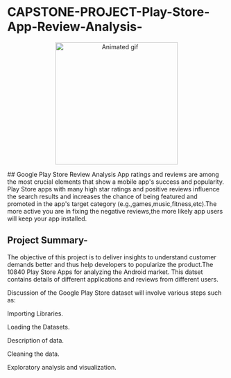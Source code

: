# CAPSTONE-PROJECT-Play-Store-App-Review-Analysis-
<p align="center"> 
<img src="GIF/google play.gif" alt="Animated gif" height="282px">
</p>
## Google Play Store Review Analysis
App ratings and reviews are among the most crucial elements that show a mobile app's success and popularity. Play Store apps with many high star ratings and positive reviews influence the search results and increases the chance of being featured and promoted in the app's target category (e.g.,games,music,fitness,etc).The more active you are in fixing the negative reviews,the more likely app users will keep your app installed.

## Project Summary-
The objective of this project is to deliver insights to understand customer demands better and thus help developers to popularize the product.The 10840 Play Store Apps for analyzing the Android market. This datset contains details of different applications and reviews from different users.

Discussion of the Google Play Store dataset will involve various steps such as:

Importing Libraries.

Loading the Datasets.

Description of data.

Cleaning the data.

Exploratory analysis and visualization.
